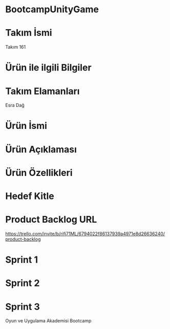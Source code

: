 # BootcampUnityGame 
# Takım İsmi 
Takım 161
# Ürün ile ilgili Bilgiler 
# Takım Elamanları
Esra Dağ
# Ürün İsmi 

# Ürün Açıklaması
# Ürün Özellikleri


# Hedef Kitle

# Product Backlog URL 
https://trello.com/invite/b/rifj71ML/6794022f86137939a4971e8d26636240/product-backlog
# Sprint 1 
# Sprint 2 
# Sprint 3 

Oyun ve Uygulama Akademisi Bootcamp 
